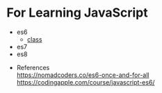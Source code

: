 # For Learning JavaScript

- es6
  - [class](./class/README.md)
- es7
- es8

* References <br/>
  https://nomadcoders.co/es6-once-and-for-all <br/>
  https://codingapple.com/course/javascript-es6/ <br/>
